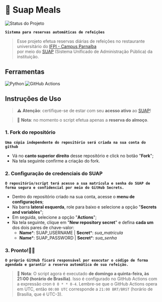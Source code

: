 # 🥗 Suap Meals

![Status do Projeto](https://img.shields.io/badge/Status-Em%20Desenvolvimento-00FFFF?style=for-the-badge)

**`Sistema para reservas automáticas de refeições`**  

> Esse projeto efetua reservas diárias de refeições no restaurante universitário do [IFPI - Campus Parnaíba](https://www.ifpi.edu.br/parnaiba)  
por meio do [SUAP](https://suap.ifpi.edu.br/accounts/login/?next=/) (Sistema Unificado de Administração Pública) da instituição.  

## Ferramentas

![Python](https://img.shields.io/badge/python-3670A0?style=for-the-badge&logo=python&logoColor=ffdd54) 
![GitHub Actions](https://img.shields.io/badge/github%20actions-%232671E5.svg?style=for-the-badge&logo=githubactions&logoColor=white)

## Instruções de Uso

> ⚠️ **Atenção**: certifique-se de estar com seu **acesso ativo** ao [SUAP](https://suap.ifpi.edu.br/accounts/login/?next=/)!

>📝 **Nota**: no momento o script efetua apenas a **reserva do almoço**. 

### 1. Fork do repositório

**`Uma cópia independente do repositório será criada na sua conta do github`**  

* Vá no **canto superior direito** desse repositório e click no botão "**Fork**";
* Na tela seguinte confirme a criação do fork.

### 2. Configuração de credenciais do SUAP

**`O repositório/script terá acesso a sua matrícula e senha do SUAP de forma segura e confidencial por meio do GitHub Secrets.`**

* Dentro do repositório criado na sua conta, acesse o **menu de configurações**;
* Na barra **lateral esquerda**, role para baixo e selecione a opção "**Secrets and variables**";
* Em seguida, selecione a opção "**Actions**";
* Na tela seguinte, clique em "**New repository secret**" e defina **cada um** dos dois pares de chave-valor:  
    * **Name***: SUAP_USERNAME | **Secret***: *sua_matricula*
    * **Name***: SUAP_PASSWORD | **Secret***: *sua_senha*

### 3. Pronto!🎉🥳

**`O próprio GitHub ficará responsável por executar o código de forma agendada e garantir a reserva automática de sua refeição.`**  
> 📝 **Nota**: O script agora é executado **de domingo a quinta-feira, às 21:00 (horário de Brasília)**. Isso é configurado no GitHub Actions com a expressão cron `0 0 * * 0-4`. Lembre-se que o GitHub Actions opera em UTC, então `00:00 UTC` corresponde a `21:00 BRT/BRST` (horário de Brasília, que é UTC-3).
